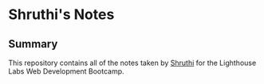 # Shruthi's Notes
## Summary 

This repository contains all of the notes taken by [Shruthi](https://github.com/Su0112) for the Lighthouse Labs Web Development Bootcamp.